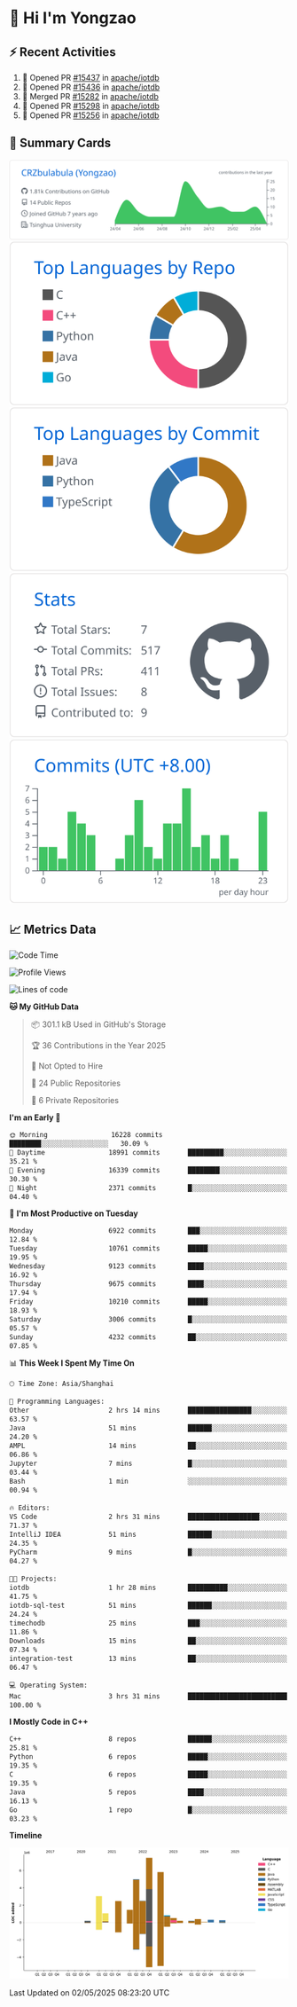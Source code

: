 # 👋 Hi I'm Yongzao

## ⚡ Recent Activities
<!--START_SECTION:activity-->
1. 💪 Opened PR [#15437](https://github.com/apache/iotdb/pull/15437) in [apache/iotdb](https://github.com/apache/iotdb)
2. 💪 Opened PR [#15436](https://github.com/apache/iotdb/pull/15436) in [apache/iotdb](https://github.com/apache/iotdb)
3. 🎉 Merged PR [#15282](https://github.com/apache/iotdb/pull/15282) in [apache/iotdb](https://github.com/apache/iotdb)
4. 💪 Opened PR [#15298](https://github.com/apache/iotdb/pull/15298) in [apache/iotdb](https://github.com/apache/iotdb)
5. 💪 Opened PR [#15256](https://github.com/apache/iotdb/pull/15256) in [apache/iotdb](https://github.com/apache/iotdb)
<!--END_SECTION:activity-->

## 🎑 Summary Cards

[![](https://raw.githubusercontent.com/CRZbulabula/CRZbulabula/main/profile-summary-card-output/github/0-profile-details.svg)](https://github.com/vn7n24fzkq/github-profile-summary-cards)
[![](https://raw.githubusercontent.com/CRZbulabula/CRZbulabula/main/profile-summary-card-output/github/1-repos-per-language.svg)](https://github.com/vn7n24fzkq/github-profile-summary-cards) [![](https://raw.githubusercontent.com/CRZbulabula/CRZbulabula/main/profile-summary-card-output/github/2-most-commit-language.svg)](https://github.com/vn7n24fzkq/github-profile-summary-cards)
[![](https://raw.githubusercontent.com/CRZbulabula/CRZbulabula/main/profile-summary-card-output/github/3-stats.svg)](https://github.com/vn7n24fzkq/github-profile-summary-cards) [![](https://raw.githubusercontent.com/CRZbulabula/CRZbulabula/main/profile-summary-card-output/github/4-productive-time.svg)](https://github.com/vn7n24fzkq/github-profile-summary-cards)

## 📈 Metrics Data

<!--START_SECTION:waka-->
![Code Time](http://img.shields.io/badge/Code%20Time-853%20hrs%2015%20mins-blue)

![Profile Views](http://img.shields.io/badge/Profile%20Views-0-blue)

![Lines of code](https://img.shields.io/badge/From%20Hello%20World%20I%27ve%20Written-31.4%20million%20lines%20of%20code-blue)

**🐱 My GitHub Data** 

> 📦 301.1 kB Used in GitHub's Storage 
 > 
> 🏆 36 Contributions in the Year 2025
 > 
> 🚫 Not Opted to Hire
 > 
> 📜 24 Public Repositories 
 > 
> 🔑 6 Private Repositories 
 > 
**I'm an Early 🐤** 

```text
🌞 Morning                16228 commits       ████████░░░░░░░░░░░░░░░░░   30.09 % 
🌆 Daytime                18991 commits       █████████░░░░░░░░░░░░░░░░   35.21 % 
🌃 Evening                16339 commits       ████████░░░░░░░░░░░░░░░░░   30.30 % 
🌙 Night                  2371 commits        █░░░░░░░░░░░░░░░░░░░░░░░░   04.40 % 
```
📅 **I'm Most Productive on Tuesday** 

```text
Monday                   6922 commits        ███░░░░░░░░░░░░░░░░░░░░░░   12.84 % 
Tuesday                  10761 commits       █████░░░░░░░░░░░░░░░░░░░░   19.95 % 
Wednesday                9123 commits        ████░░░░░░░░░░░░░░░░░░░░░   16.92 % 
Thursday                 9675 commits        ████░░░░░░░░░░░░░░░░░░░░░   17.94 % 
Friday                   10210 commits       █████░░░░░░░░░░░░░░░░░░░░   18.93 % 
Saturday                 3006 commits        █░░░░░░░░░░░░░░░░░░░░░░░░   05.57 % 
Sunday                   4232 commits        ██░░░░░░░░░░░░░░░░░░░░░░░   07.85 % 
```


📊 **This Week I Spent My Time On** 

```text
🕑︎ Time Zone: Asia/Shanghai

💬 Programming Languages: 
Other                    2 hrs 14 mins       ████████████████░░░░░░░░░   63.57 % 
Java                     51 mins             ██████░░░░░░░░░░░░░░░░░░░   24.20 % 
AMPL                     14 mins             ██░░░░░░░░░░░░░░░░░░░░░░░   06.86 % 
Jupyter                  7 mins              █░░░░░░░░░░░░░░░░░░░░░░░░   03.44 % 
Bash                     1 min               ░░░░░░░░░░░░░░░░░░░░░░░░░   00.94 % 

🔥 Editors: 
VS Code                  2 hrs 31 mins       ██████████████████░░░░░░░   71.37 % 
IntelliJ IDEA            51 mins             ██████░░░░░░░░░░░░░░░░░░░   24.35 % 
PyCharm                  9 mins              █░░░░░░░░░░░░░░░░░░░░░░░░   04.27 % 

🐱‍💻 Projects: 
iotdb                    1 hr 28 mins        ██████████░░░░░░░░░░░░░░░   41.75 % 
iotdb-sql-test           51 mins             ██████░░░░░░░░░░░░░░░░░░░   24.24 % 
timechodb                25 mins             ███░░░░░░░░░░░░░░░░░░░░░░   11.86 % 
Downloads                15 mins             ██░░░░░░░░░░░░░░░░░░░░░░░   07.34 % 
integration-test         13 mins             ██░░░░░░░░░░░░░░░░░░░░░░░   06.47 % 

💻 Operating System: 
Mac                      3 hrs 31 mins       █████████████████████████   100.00 % 
```

**I Mostly Code in C++** 

```text
C++                      8 repos             ██████░░░░░░░░░░░░░░░░░░░   25.81 % 
Python                   6 repos             █████░░░░░░░░░░░░░░░░░░░░   19.35 % 
C                        6 repos             █████░░░░░░░░░░░░░░░░░░░░   19.35 % 
Java                     5 repos             ████░░░░░░░░░░░░░░░░░░░░░   16.13 % 
Go                       1 repo              █░░░░░░░░░░░░░░░░░░░░░░░░   03.23 % 
```



**Timeline**

![Lines of Code chart](https://raw.githubusercontent.com/CRZbulabula/CRZbulabula/main/assets/bar_graph.png)


 Last Updated on 02/05/2025 08:23:20 UTC
<!--END_SECTION:waka-->

